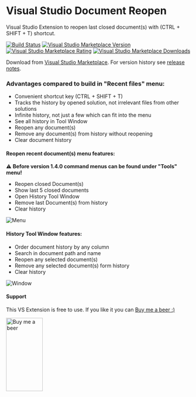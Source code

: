 # Visual Studio Document Reopen
Visual Studio Extension to reopen last closed document(s) with (CTRL + SHIFT + T) shortcut.

[![Build Status](https://major-soft.visualstudio.com/GitHub/_apis/build/status/majorimi.vs-reopen)](https://major-soft.visualstudio.com/GitHub/_build/latest?definitionId=5)
[![Visual Studio Marketplace Version](https://img.shields.io/visual-studio-marketplace/v/major.VSDocumentReopen?label=Version)](https://marketplace.visualstudio.com/items?itemName=major.VSDocumentReopen)
[![Visual Studio Marketplace Rating](https://img.shields.io/visual-studio-marketplace/r/major.VSDocumentReopen?label=Marketplace%20Rating)](https://marketplace.visualstudio.com/items?itemName=major.VSDocumentReopen)
[![Visual Studio Marketplace Downloads](https://img.shields.io/visual-studio-marketplace/d/major.VSDocumentReopen?label=Marketplace%20Downloads)](https://marketplace.visualstudio.com/items?itemName=major.VSDocumentReopen)

Download from [Visual Studio Marketplace](https://marketplace.visualstudio.com/items?itemName=major.VSDocumentReopen).
For version history see [release notes](https://github.com/majorimi/vs-reopen/blob/master/ReleaseNotes.md).

### Advantages compared to build in "Recent files" menu:
- Convenient shortcut key (CTRL + SHIFT + T)
- Tracks the history by opened solution, not irrelevant files from other solutions
- Infinite history, not just a few which can fit into the menu
- See all history in Tool Window
- Reopen any document(s)
- Remove any document(s) from history without reopening
- Clear document history

#### Reopen recent document(s) menu features:
:warning: **Before version 1.4.0 command menus can be found under "Tools" menu!**

- Reopen closed Document(s)
- Show last 5 closed documents
- Open History Tool Window
- Remove last Document(s) from history
- Clear history

![Menu](https://raw.githubusercontent.com/majorimi/vs-reopen/master/VSDocumentReopen/VSDocumentReopen/Resources/VsToolsMenu.png "Document history menu")

#### History Tool Window features:

- Order document history by any column
- Search in document path and name
- Reopen any selected document(s)
- Remove any selected document(s) form history
- Clear history

![Window](https://raw.githubusercontent.com/majorimi/vs-reopen/master/VSDocumentReopen/VSDocumentReopen/Resources/VsToolsWindow.png "Document history Tool Window")

#### Support
This VS Extension is free to use. If you like it you can [Buy me a beer :)](https://blockchain.com/btc/payment_request?address=12dNbAbcW7W959QQR649AcwVL4TZGjMoTM&amount=0.00015807&message=Buy_me_a_beer)

<a href="https://blockchain.com/btc/payment_request?address=12dNbAbcW7W959QQR649AcwVL4TZGjMoTM&amount=0.00015807&message=Buy me a beer :)">
  <img border="0" alt="Buy me a beer" src="https://webstockreview.net/images/beer-clipart-pint-beer-1.jpg" width="100" height="200">
</a>

